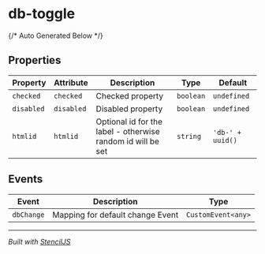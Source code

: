 # db-toggle



{/* Auto Generated Below */}


## Properties

| Property   | Attribute  | Description                                                 | Type      | Default          |
| ---------- | ---------- | ----------------------------------------------------------- | --------- | ---------------- |
| `checked`  | `checked`  | Checked property                                            | `boolean` | `undefined`      |
| `disabled` | `disabled` | Disabled property                                           | `boolean` | `undefined`      |
| `htmlid`   | `htmlid`   | Optional id for the label - otherwise random id will be set | `string`  | `'db-' + uuid()` |


## Events

| Event      | Description                      | Type               |
| ---------- | -------------------------------- | ------------------ |
| `dbChange` | Mapping for default change Event | `CustomEvent<any>` |


----------------------------------------------

*Built with [StencilJS](https://stenciljs.com/)*
